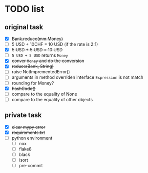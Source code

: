 # TODO list

## original task

- [x] ~~Bank.reduce(mm.Money)~~
- [ ] 5 USD + 10CHF = 10 USD (if the rate is 2:1)
- [x] ~~5 USD + 5 USD = 10 USD~~
- [ ] `5 USD + 5 USD` returns `Money`
- [x] ~~conver `Money` and do the conversion~~
- [x] ~~reduce(Bank, String)~~
- [ ] raise NotImprementedError()
- [ ] arguments in method overriden interface `Expression` is not match
- [ ] rounding for Money?
- [x] ~~hashCode()~~
- [ ] compare to the equality of None
- [ ] compare to the equality of other objects

## private task

- [x] ~~clear mypy error~~
- [x] ~~requirements.txt~~
- [ ] python environment
  - [ ] nox
  - [ ] flake8
  - [ ] black
  - [ ] isort
  - [ ] pre-commit
